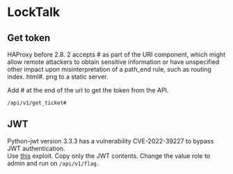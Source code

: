 # LockTalk

## Get token
HAProxy before 2.8. 2 accepts # as part of the URI component, which might allow remote attackers to obtain sensitive information or have unspecified other impact upon misinterpretation of a path_end rule, such as routing index. html#. png to a static server.  

Add # at the end of the url to get the token from the API.
```url
/api/v1/get_ticket#
```
## JWT
Python-jwt version 3.3.3 has a vulnerability CVE-2022-39227 to bypass JWT authentication.  
Use [this](https://github.com/user0x1337/CVE-2022-39227) exploit. Copy only the JWT contents.
Change the value role to admin and run on `/api/v1/flag`.